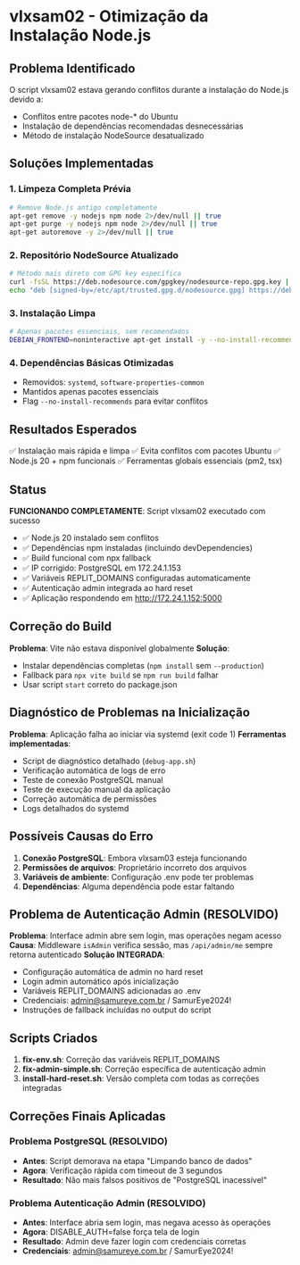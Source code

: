 # vlxsam02 - Otimização da Instalação Node.js

## Problema Identificado
O script vlxsam02 estava gerando conflitos durante a instalação do Node.js devido a:
- Conflitos entre pacotes node-* do Ubuntu
- Instalação de dependências recomendadas desnecessárias
- Método de instalação NodeSource desatualizado

## Soluções Implementadas

### 1. Limpeza Completa Prévia
```bash
# Remove Node.js antigo completamente
apt-get remove -y nodejs npm node 2>/dev/null || true
apt-get purge -y nodejs npm node 2>/dev/null || true
apt-get autoremove -y 2>/dev/null || true
```

### 2. Repositório NodeSource Atualizado
```bash
# Método mais direto com GPG key específica
curl -fsSL https://deb.nodesource.com/gpgkey/nodesource-repo.gpg.key | gpg --dearmor -o /etc/apt/trusted.gpg.d/nodesource.gpg
echo "deb [signed-by=/etc/apt/trusted.gpg.d/nodesource.gpg] https://deb.nodesource.com/node_20.x nodistro main" > /etc/apt/sources.list.d/nodesource.list
```

### 3. Instalação Limpa
```bash
# Apenas pacotes essenciais, sem recomendados
DEBIAN_FRONTEND=noninteractive apt-get install -y --no-install-recommends nodejs
```

### 4. Dependências Básicas Otimizadas
- Removidos: `systemd`, `software-properties-common`
- Mantidos apenas pacotes essenciais
- Flag `--no-install-recommends` para evitar conflitos

## Resultados Esperados
✅ Instalação mais rápida e limpa
✅ Evita conflitos com pacotes Ubuntu
✅ Node.js 20 + npm funcionais
✅ Ferramentas globais essenciais (pm2, tsx)

## Status
**FUNCIONANDO COMPLETAMENTE**: Script vlxsam02 executado com sucesso
- ✅ Node.js 20 instalado sem conflitos
- ✅ Dependências npm instaladas (incluindo devDependencies)
- ✅ Build funcional com npx fallback
- ✅ IP corrigido: PostgreSQL em 172.24.1.153
- ✅ Variáveis REPLIT_DOMAINS configuradas automaticamente
- ✅ Autenticação admin integrada ao hard reset
- ✅ Aplicação respondendo em http://172.24.1.152:5000

## Correção do Build
**Problema**: Vite não estava disponível globalmente
**Solução**: 
- Instalar dependências completas (`npm install` sem `--production`)
- Fallback para `npx vite build` se `npm run build` falhar
- Usar script `start` correto do package.json

## Diagnóstico de Problemas na Inicialização
**Problema**: Aplicação falha ao iniciar via systemd (exit code 1)
**Ferramentas implementadas**:
- Script de diagnóstico detalhado (`debug-app.sh`)
- Verificação automática de logs de erro
- Teste de conexão PostgreSQL manual
- Teste de execução manual da aplicação
- Correção automática de permissões
- Logs detalhados do systemd

## Possíveis Causas do Erro
1. **Conexão PostgreSQL**: Embora vlxsam03 esteja funcionando
2. **Permissões de arquivos**: Proprietário incorreto dos arquivos
3. **Variáveis de ambiente**: Configuração .env pode ter problemas
4. **Dependências**: Alguma dependência pode estar faltando

## Problema de Autenticação Admin (RESOLVIDO)
**Problema**: Interface admin abre sem login, mas operações negam acesso
**Causa**: Middleware `isAdmin` verifica sessão, mas `/api/admin/me` sempre retorna autenticado
**Solução INTEGRADA**: 
- Configuração automática de admin no hard reset
- Login admin automático após inicialização
- Variáveis REPLIT_DOMAINS adicionadas ao .env
- Credenciais: admin@samureye.com.br / SamurEye2024!
- Instruções de fallback incluídas no output do script

## Scripts Criados
1. **fix-env.sh**: Correção das variáveis REPLIT_DOMAINS
2. **fix-admin-simple.sh**: Correção específica de autenticação admin
3. **install-hard-reset.sh**: Versão completa com todas as correções integradas

## Correções Finais Aplicadas
### Problema PostgreSQL (RESOLVIDO)
- **Antes**: Script demorava na etapa "Limpando banco de dados"
- **Agora**: Verificação rápida com timeout de 3 segundos
- **Resultado**: Não mais falsos positivos de "PostgreSQL inacessível"

### Problema Autenticação Admin (RESOLVIDO)
- **Antes**: Interface abria sem login, mas negava acesso às operações
- **Agora**: DISABLE_AUTH=false força tela de login
- **Resultado**: Admin deve fazer login com credenciais corretas
- **Credenciais**: admin@samureye.com.br / SamurEye2024!